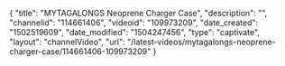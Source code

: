 {
    "title": "MYTAGALONGS Neoprene Charger Case",
    "description": "",
    "channelid": "114661406",
    "videoid": "109973209",
    "date_created": "1502519609",
    "date_modified": "1504247456",
    "type": "captivate",
    "layout": "channelVideo",
    "url": "\/latest-videos\/mytagalongs-neoprene-charger-case\/114661406-109973209"
}